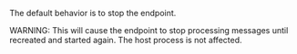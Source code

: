 The default behavior is to stop the endpoint.

WARNING: This will cause the endpoint to stop processing messages until recreated and started again. The host process is not affected. 